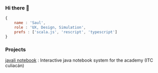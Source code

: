 ### Hi there 👋

```js
{
    name : 'Saul',
    role : 'UX, Design, Simulation',
    prefs : ['scala.js', 'rescript', 'typescript']
}
```
### Projects

[javali notebook](https://www.youtube.com/watch?v=SmprxYB86mg) : Interactive java notebook system for the academy (ITC culiacán)
